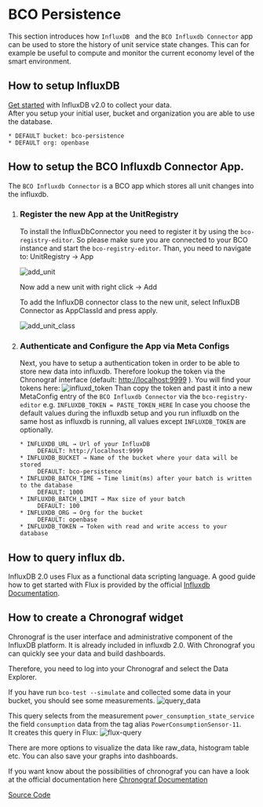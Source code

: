 # BCO Persistence

This section introduces how ```InfluxDB ``` and the ```BCO Influxdb Connector``` app can be used to store the history of unit service state changes. This can for example be useful to compute and monitor the current economy level of the smart environment.

## How to setup InfluxDB

 [Get started](https://v2.docs.influxdata.com/v2.0/get-started/) with InfluxDB v2.0 to collect your data.  
 After you setup your initial user, bucket and organization you are able to use the database.
 
    * DEFAULT bucket: bco-persistence  
    * DEFAULT org: openbase


##  How to setup the BCO Influxdb Connector App.

The ```BCO Influxdb Connector``` is a BCO app which stores all unit changes into the influxdb.

1. ### Register the new App at the UnitRegistry  
   To install the InfluxDbConnector you need to register it by using the ```bco-registry-editor```.
   So please make sure you are connected to your BCO instance and start the ```bco-registry-editor```.
   Than, you need to navigate to: UnitRegistry → App  
   
   ![add_unit](/images/persistence/add_unit.png)
 
   Now add a new unit with right click → Add

   To add the InfluxDB connector class to the new unit, select InfluxDB Connector as AppClassId and press apply.

   ![add_unit_class](/images/persistence/new_unit.png)
   
2. ### Authenticate and Configure the App via Meta Configs
   Next, you have to setup a authentication token in order to be able to store new data into influxdb.
   Therefore lookup the token via the Chronograf interface (default: <http://localhost:9999> ). You will find your tokens here:
   ![influxd_token](/images/persistence/influxd_token.png)
   Than copy the token and past it into a new MetaConfig entry of the ```BCO Influxdb Connector``` via the ```bco-registry-editor``` e.g. ```INFLUXDB_TOKEN = PASTE_TOKEN_HERE```
   In case you choose the default values during the influxdb setup and you run influxdb on the same host as influxdb is running, all values except ```INFLUXDB_TOKEN``` are optionally.

       * INFLUXDB_URL → Url of your InfluxDB  
            DEFAULT: http://localhost:9999
       * INFLUXDB_BUCKET → Name of the bucket where your data will be stored
            DEFAULT: bco-persistence
       * INFLUXDB_BATCH_TIME → Time limit(ms) after your batch is written to the database
            DEFAULT: 1000
       * INFLUXDB_BATCH_LIMIT → Max size of your batch 
            DEFAULT: 100
       * INFLUXDB_ORG → Org for the bucket 
            DEFAULT: openbase
       * INFLUXDB_TOKEN → Token with read and write access to your database

## How to query influx db.
InfluxDB 2.0 uses Flux as a functional data scripting language.
A good guide how to get started with Flux is provided by the official [Influxdb Documentation](https://v2.docs.influxdata.com/v2.0/query-data/get-started/).

## How to create a Chronograf widget 
   Chronograf is the user interface and administrative component of the InfluxDB platform.
   It is already included in influxdb 2.0.
   With Chronograf you can quickly see your data and build dashboards.
   
   Therefore, you need to log into your Chronograf and select the Data Explorer.
   
   If you  have run ```bco-test --simulate``` and collected some data in your bucket, you should see some measurements.
   ![query_data](/images/persistence/chronograf_explorer.png)
   
   This query selects from the measurement ```power_consumption_state_service``` the field ```consumption``` data from the tag alias ```PowerConsumptionSensor-11```.  
   It creates this query in Flux:
   ![flux-query](/images/persistence/flux_query.png)
   
   There are more options to visualize the data like raw_data, histogram table etc.
   You can also save your graphs into dashboards.
   
   If you want know about the possibilities of chronograf you can have a look at the official documentation here [Chronograf Documentation](https://docs.influxdata.com/chronograf/v1.7/)


[Source Code](https://github.com/openbase/bco.app/tree/master/influxdbconnector)


